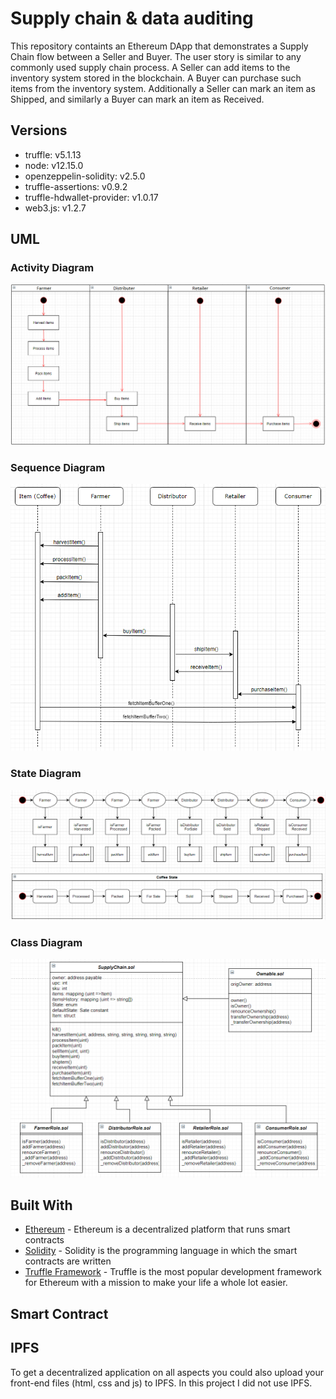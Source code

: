 # Supply chain & data auditing

This repository containts an Ethereum DApp that demonstrates a Supply Chain flow between a Seller and Buyer. The user story is similar to any commonly used supply chain process. A Seller can add items to the inventory system stored in the blockchain. A Buyer can purchase such items from the inventory system. Additionally a Seller can mark an item as Shipped, and similarly a Buyer can mark an item as Received.

## Versions

- truffle: v5.1.13
- node: v12.15.0
- openzeppelin-solidity: v2.5.0
- truffle-assertions: v0.9.2
- truffle-hdwallet-provider: v1.0.17
- web3.js: v1.2.7

## UML

### Activity Diagram

![activity](https://raw.githubusercontent.com/rmotmans/Supply-Chain-Dapp/master/images/Activity_Diagram.png)

### Sequence Diagram

![sequence](https://raw.githubusercontent.com/rmotmans/Supply-Chain-Dapp/master/images/Sequence_Diagram.png)

### State Diagram

![state](https://raw.githubusercontent.com/rmotmans/Supply-Chain-Dapp/master/images/State_Diagram.png)

### Class Diagram

![class](https://raw.githubusercontent.com/rmotmans/Supply-Chain-Dapp/master/images/Class_Diagram.png)

## Built With

* [Ethereum](https://www.ethereum.org/) - Ethereum is a decentralized platform that runs smart contracts
* [Solidity](https://solidity.readthedocs.io) - Solidity is the programming language in which the smart contracts are written
* [Truffle Framework](http://truffleframework.com/) - Truffle is the most popular development framework for Ethereum with a mission to make your life a whole lot easier.

## Smart Contract



## IPFS

To get a decentralized application on all aspects you could also upload your front-end files (html, css and js) to IPFS.
In this project I did not use IPFS.

